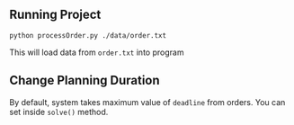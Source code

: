 ## Running Project ##
```
python processOrder.py ./data/order.txt
```
This will load data from `order.txt` into program

## Change Planning Duration ##
By default, system takes maximum value of `deadline` from orders. You can set inside `solve()` method.

